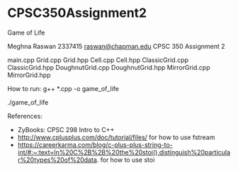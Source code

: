# CPSC350Assignment2
Game of Life

Meghna Raswan
2337415
raswan@chapman.edu
CPSC 350
Assignment 2

main.cpp
Grid.cpp
Grid.hpp
Cell.cpp
Cell.hpp
ClassicGrid.cpp
ClassicGrid.hpp
DoughnutGrid.cpp
DoughnutGrid.hpp
MirrorGrid.cpp
MirrorGrid.hpp

How to run:
g++ *.cpp -o game_of_life

./game_of_life

References:
- ZyBooks: CPSC 298 Intro to C++
- http://www.cplusplus.com/doc/tutorial/files/ for how to use fstream
- https://careerkarma.com/blog/c-plus-plus-string-to-int/#:~:text=In%20C%2B%2B%20the%20stoi(),distinguish%20particular%20types%20of%20data. for how to use stoi
